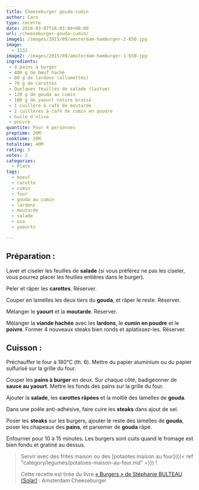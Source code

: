 ```yaml
---
title: Cheeseburger gouda-cumin
author: Caro
type: recette
date: 2018-03-07T16:03:04+00:00
url: /cheeseburger-gouda-cumin/
image1: /images/2015/09/amsterdam-hamburger-2-650.jpg
image:
  - 1132
image2: /images/2015/09/amsterdam-hamburger-1-650.jpg
ingredients:
 - 4 pains à burger
 - 400 g de bœuf haché
 - 80 g de lardons (allumettes)
 - 70 g de carottes
 - Quelques feuilles de salade (laitue)
 - 120 g de gouda au cumin
 - 100 g de yaourt nature brassé
 - 1 cuillère à café de moutarde
 - 2 cuillères à café de cumin en poudre
 - huile d'olive
 - poivre
quantite: Pour 4 personnes
preptime: 20M
cooktime: 20M
totaltime: 40M
rating: 5
votes: 2
categories:
  - Plats
tags:
  - boeuf
  - carotte
  - cumin
  - four
  - gouda au cumin
  - lardons
  - moutarde
  - salade
  - usa
  - yaourts

---
```

## Préparation :

Laver et ciseler les feuilles de **salade** (si vous préférez ne pas les ciseler, vous pourrez placer les feuilles entières dans le burger).

Peler et râper les **carottes**. Réserver.

Couper en lamelles les deux tiers du **gouda**, et râper le reste. Réserver.

Mélanger le **yaourt** et la **moutarde**. Réserver.

Mélanger la **viande hachée** avec les **lardons**, le **cumin en poudre** et le **poivre**. Former 4 nouveaux steaks bien ronds et aplatissez-les. Réserver.

## Cuisson :

Préchauffer le four à 180°C (th. 6). Mettre du papier aluminium ou du papier sulfurisé sur la grille du four.

Couper les **pains à burger** en deux. Sur chaque côté, badigeonner de **sauce au yaourt**. Mettre les fonds des pains sur la grille du four.

Ajouter la **salade**, les **carottes râpées** et la moitié des lamelles de **gouda**.

Dans une poêle anti-adhésive, faire cuire les **steaks** dans ajout de sel.

Poser les **steaks** sur les burgers, ajouter le reste des lamelles de **gouda**, poser les chapeaux des **pains**, et parsemer de **gouda** râpé.

Enfourner pour 10 à 15 minutes. Les burgers sont cuits quand le fromage est bien fondu et gratiné au dessus.

> Servir avec des frites maison ou des [potaotes maison au four]({{< ref "category/legumes/potatoes-maison-au-four.md" >}}) !
>
> Cette recette est tirée du livre <a href="http://www.solar.fr/ouvrage/burgers-le-meilleur-des-vg/9782263067082" target="_blank" rel="noopener">« Burgers » de Stéphanie BULTEAU (Solar)</a> : Amsterdam Cheeseburger
